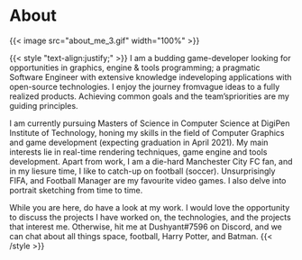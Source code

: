 # About


{{< image src="about_me_3.gif" width="100%" >}}

{{< style "text-align:justify;" >}}
I am a budding game-developer looking for opportunities in graphics, engine & tools programming; a pragmatic Software Engineer with extensive knowledge indeveloping applications with open-source technologies. I enjoy the journey fromvague ideas to a fully realized products. Achieving common goals and the team’spriorities are my guiding principles.


I am currently pursuing Masters of Science in Computer Science at DigiPen Institute of Technology, honing my skills in the field of Computer Graphics and game development (expecting graduation in April 2021). My main interests lie in real-time rendering techniques, game engine and tools development. Apart from work, I am a die-hard Manchester City FC fan, and in my liesure time, I like to catch-up on football (soccer). Unsurprisingly FIFA, and Football Manager are my favourite video games. I also delve into portrait sketching from time to time.


While you are here, do have a look at my work. I would love the opportunity to discuss the projects I have worked on, the technologies, and the projects that interest me. Otherwise, hit me at Dushyant#7596 on Discord, and we can chat about all things space, football, Harry Potter, and Batman.
{{< /style >}}


